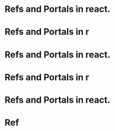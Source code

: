 # Refs and Portals in react.
# Refs and Portals in r
# Refs and Portals in react.
# Refs and Portals in r
# Refs and Portals in react.
# Ref